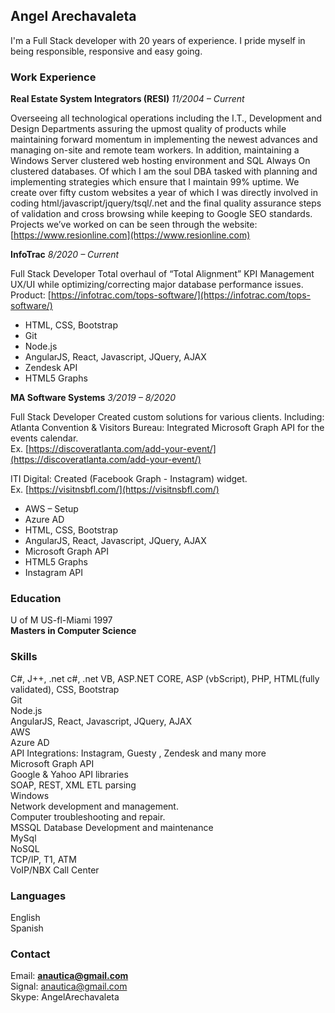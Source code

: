 ## Angel Arechavaleta

I'm a Full Stack developer with 20 years of experience.
I pride myself in being responsible, responsive and  easy going. 

### Work Experience


**Real Estate System Integrators (RESI)**
*11/2004 – Current*

Overseeing all technological operations including the I.T., Development and Design Departments assuring the upmost quality of products while maintaining forward momentum in implementing the newest advances and managing on-site and remote team workers. In addition, maintaining a Windows Server clustered web hosting environment and SQL Always On clustered databases. Of which I am the soul DBA tasked with planning and implementing strategies which ensure that I maintain 99% uptime. We create over fifty custom websites a year of which I was directly involved in coding html/javascript/jquery/tsql/.net and the final quality assurance steps of validation and cross browsing while keeping to Google SEO standards.
Projects we’ve worked on can be seen through the website:
[https://www.resionline.com](https://www.resionline.com)

**InfoTrac**
*8/2020 – Current*

Full Stack Developer
Total overhaul of “Total Alignment” KPI Management UX/UI while optimizing/correcting major database performance issues.<br>
Product: [https://infotrac.com/tops-software/](https://infotrac.com/tops-software/)  

* HTML, CSS, Bootstrap
* Git 
* Node.js
* AngularJS, React, Javascript, JQuery, AJAX
* Zendesk API
* HTML5 Graphs


**MA Software Systems**
*3/2019 – 8/2020*

Full Stack Developer
Created custom solutions for various clients. 
Including:
Atlanta Convention & Visitors Bureau: Integrated Microsoft Graph API for the events calendar. <br>
Ex. [https://discoveratlanta.com/add-your-event/](https://discoveratlanta.com/add-your-event/)

ITI Digital: Created (Facebook Graph - Instagram) widget. <br>
Ex. [https://visitnsbfl.com/](https://visitnsbfl.com/) 

* AWS – Setup 
* Azure AD
* HTML, CSS, Bootstrap
* AngularJS, React, Javascript, JQuery, AJAX
* Microsoft Graph API
* HTML5 Graphs
* Instagram API



### Education

U of M US-fl-Miami 1997<br>
**Masters in Computer Science** 



### Skills

C#, J++, .net c#, .net VB, ASP.NET CORE, ASP (vbScript), PHP, HTML(fully validated), CSS, Bootstrap <br>
Git  <br>
Node.js <br>
AngularJS, React, Javascript, JQuery, AJAX  <br>
AWS <br>
Azure AD <br>
API Integrations: Instagram, Guesty , Zendesk and many more <br>
Microsoft Graph API <br>
Google & Yahoo API libraries <br>
SOAP, REST, XML ETL parsing <br>
Windows  <br>
Network development and management.  <br>
Computer troubleshooting and repair.  <br>
MSSQL Database Development and maintenance  <br>
MySql <br>
NoSQL <br>
TCP/IP, T1, ATM  <br>
VoIP/NBX Call Center <br>

### Languages

English <br>
Spanish

### Contact

Email: **anautica@gmail.com**<br>
Signal: anautica@gmail.com<br>
Skype: AngelArechavaleta<br>

